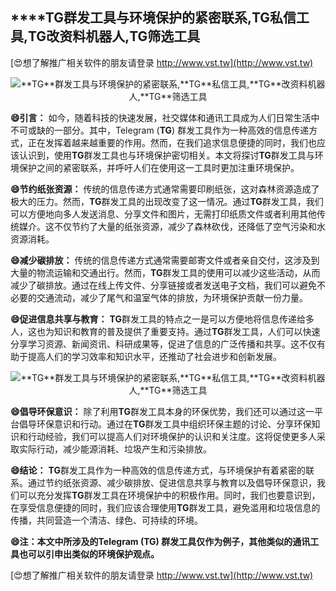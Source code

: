 ## ****TG**群发工具与环境保护的紧密联系,**TG**私信工具,**TG**改资料机器人,**TG**筛选工具**

[😍想了解推广相关软件的朋友请登录 http://www.vst.tw](http://www.vst.tw)

 <center><img src="https://vst.tw/MP4/tuiguang/png/2.png" alt="**TG**群发工具与环境保护的紧密联系,**TG**私信工具,**TG**改资料机器人,**TG**筛选工具"></center>

**😄引言：**
如今，随着科技的快速发展，社交媒体和通讯工具成为人们日常生活中不可或缺的一部分。其中，Telegram (**TG**) 群发工具作为一种高效的信息传递方式，正在发挥着越来越重要的作用。然而，在我们追求信息便捷的同时，我们也应该认识到，使用**TG**群发工具也与环境保护密切相关。本文将探讨**TG**群发工具与环境保护之间的紧密联系，并呼吁人们在使用这一工具时更加注重环境保护。

**😄节约纸张资源：**
传统的信息传递方式通常需要印刷纸张，这对森林资源造成了极大的压力。然而，**TG**群发工具的出现改变了这一情况。通过**TG**群发工具，我们可以方便地向多人发送消息、分享文件和图片，无需打印纸质文件或者利用其他传统媒介。这不仅节约了大量的纸张资源，减少了森林砍伐，还降低了空气污染和水资源消耗。

**😄减少碳排放：**
传统的信息传递方式通常需要邮寄文件或者亲自交付，这涉及到大量的物流运输和交通出行。然而，**TG**群发工具的使用可以减少这些活动，从而减少了碳排放。通过在线上传文件、分享链接或者发送电子文档，我们可以避免不必要的交通流动，减少了尾气和温室气体的排放，为环境保护贡献一份力量。

**😄促进信息共享与教育：**
**TG**群发工具的特点之一是可以方便地将信息传递给多人，这也为知识和教育的普及提供了重要支持。通过**TG**群发工具，人们可以快速分享学习资源、新闻资讯、科研成果等，促进了信息的广泛传播和共享。这不仅有助于提高人们的学习效率和知识水平，还推动了社会进步和创新发展。

 <center><img src="https://vst.tw/MP4/tuiguang/png/4.png" alt="**TG**群发工具与环境保护的紧密联系,**TG**私信工具,**TG**改资料机器人,**TG**筛选工具"></center>

**😄倡导环保意识：**
除了利用**TG**群发工具本身的环保优势，我们还可以通过这一平台倡导环保意识和行动。通过在**TG**群发工具中组织环保主题的讨论、分享环保知识和行动经验，我们可以提高人们对环境保护的认识和关注度。这将促使更多人采取实际行动，减少能源消耗、垃圾产生和污染排放。

**😄结论：**
**TG**群发工具作为一种高效的信息传递方式，与环境保护有着紧密的联系。通过节约纸张资源、减少碳排放、促进信息共享与教育以及倡导环保意识，我们可以充分发挥**TG**群发工具在环境保护中的积极作用。同时，我们也要意识到，在享受信息便捷的同时，我们应该合理使用**TG**群发工具，避免滥用和垃圾信息的传播，共同营造一个清洁、绿色、可持续的环境。

**😄注：本文中所涉及的Telegram (**TG**) 群发工具仅作为例子，其他类似的通讯工具也可以引申出类似的环境保护观点。**

[😍想了解推广相关软件的朋友请登录 http://www.vst.tw](http://www.vst.tw)



